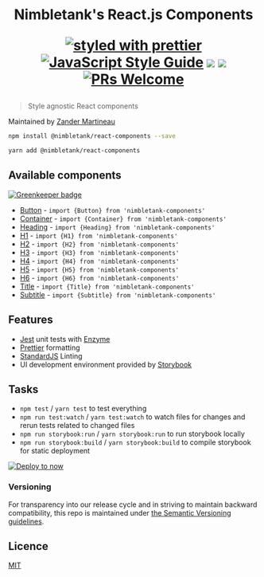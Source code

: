 <h1 align="center">
  Nimbletank's React.js Components

  [![styled with prettier](https://img.shields.io/badge/styled_with-prettier-ff69b4.svg?style=flat-square)](https://github.com/prettier/prettier)
  [![JavaScript Style Guide](https://img.shields.io/badge/code_style-standard-yellow.svg?style=flat-square)](https://standardjs.com)
  ![](https://img.shields.io/badge/javascript-ES6-ffb400.svg?style=flat-square)
  ![](https://img.shields.io/badge/licence-MIT-blue.svg?style=flat-square)
  [![PRs Welcome](https://img.shields.io/badge/PRs-welcome-brightgreen.svg?style=flat-square)](http://makeapullrequest.com)
</h1>

> Style agnostic React components

Maintained by [Zander Martineau](https://github.com/mrmartineau)

```sh
npm install @nimbletank/react-components --save

yarn add @nimbletank/react-components
```

## Available components

[![Greenkeeper badge](https://badges.greenkeeper.io/nimbletank/react-components.svg)](https://greenkeeper.io/)
* [Button](components/Button) - `import {Button} from 'nimbletank-components'`
* [Container](components/Container) - `import {Container} from 'nimbletank-components'`
* [Heading](components/Heading) - `import {Heading} from 'nimbletank-components'`
 * [H1](components/Heading) - `import {H1} from 'nimbletank-components'`
 * [H2](components/Heading) - `import {H2} from 'nimbletank-components'`
 * [H3](components/Heading) - `import {H3} from 'nimbletank-components'`
 * [H4](components/Heading) - `import {H4} from 'nimbletank-components'`
 * [H5](components/Heading) - `import {H5} from 'nimbletank-components'`
 * [H6](components/Heading) - `import {H6} from 'nimbletank-components'`
 * [Title](components/Heading) - `import {Title} from 'nimbletank-components'`
 * [Subtitle](components/Heading) - `import {Subtitle} from 'nimbletank-components'`


## Features
* [Jest](https://facebook.github.io/jest/) unit tests with [Enzyme](https://github.com/airbnb/enzyme)
* [Prettier](https://github.com/prettier/prettier) formatting
* [StandardJS](https://standardjs.com) Linting
* UI development environment provided by [Storybook](https://storybook.js.org/)

## Tasks
* `npm test` / `yarn test` to test everything
* `npm run test:watch` / `yarn test:watch` to watch files for changes and rerun tests related to changed files
* `npm run storybook:run` / `yarn storybook:run` to run storybook locally
* `npm run storybook:build` / `yarn storybook:build` to compile storybook for static deployment


[![Deploy to now](https://deploy.now.sh/static/button.svg)](https://deploy.now.sh/?repo=https://github.com/nimbletank/react-components)

### Versioning
For transparency into our release cycle and in striving to maintain backward compatibility, this repo is maintained under [the Semantic Versioning guidelines](http://semver.org/).

## Licence

[MIT](LICENCE)
